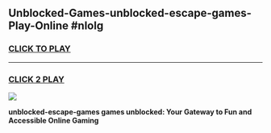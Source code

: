 
## Unblocked-Games-unblocked-escape-games-Play-Online #nlolg
<h3>
<a href="https://news.freeplayer.one?title=unblocked-escape-games&ref=3">CLICK TO PLAY</a></h3>
<hr>

<h3>
<a href="https://news.freeplayer.one?title=unblocked-escape-games&ref=3">CLICK 2 PLAY</a>
  
</h3>

<a href="https://news.freeplayer.one?title=unblocked-escape-games&ref=3"><img src="https://clearcache.store/games.png"></a>


**unblocked-escape-games games unblocked: Your Gateway to Fun and Accessible Online Gaming**
